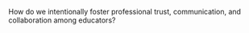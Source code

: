 How do we intentionally foster professional trust, communication, and collaboration among educators?

